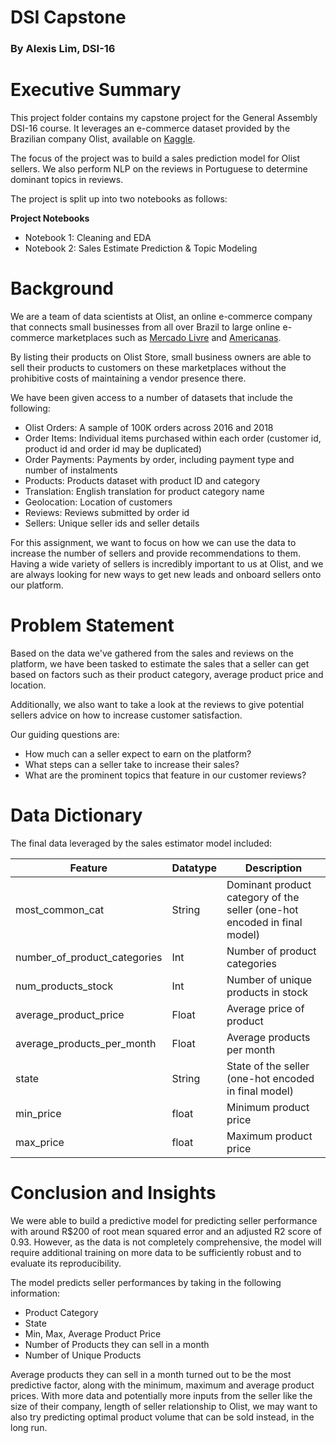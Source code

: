 # DSI Capstone

### By Alexis Lim, DSI-16

# Executive Summary

This project folder contains my capstone project for the General Assembly DSI-16 course. It leverages an e-commerce dataset provided by the Brazilian company Olist, available on [Kaggle](https://www.kaggle.com/olistbr/brazilian-ecommerce).

The focus of the project was to build a sales prediction model for Olist sellers. We also perform NLP on the reviews in Portuguese to determine dominant topics in reviews.

The project is split up into two notebooks as follows:

**Project Notebooks**
- Notebook 1: Cleaning and EDA
- Notebook 2: Sales Estimate Prediction & Topic Modeling

# Background

We are a team of data scientists at Olist, an online e-commerce company that connects small businesses from all over Brazil to large online e-commerce marketplaces such as [Mercado Livre](https://www.mercadolivre.com.br/) and [Americanas](https://www.americanas.com.br/).

By listing their products on Olist Store, small business owners are able to sell their products to customers on these marketplaces without the prohibitive costs of maintaining a vendor presence there.

We have been given access to a number of datasets that include the following:

- Olist Orders: A sample of 100K orders across 2016 and 2018
- Order Items: Individual items purchased within each order (customer id, product id and order id may be duplicated)
- Order Payments: Payments by order, including payment type and number of instalments
- Products: Products dataset with product ID and category
- Translation: English translation for product category name
- Geolocation: Location of customers
- Reviews: Reviews submitted by order id
- Sellers: Unique seller ids and seller details

For this assignment, we want to focus on how we can use the data to increase the number of sellers and provide recommendations to them. Having a wide variety of sellers is incredibly important to us at Olist, and we are always looking for new ways to get new leads and onboard sellers onto our platform.

# Problem Statement
Based on the data we've gathered from the sales and reviews on the platform, we have been tasked to estimate the sales that a seller can get based on factors such as their product category, average product price and location.

Additionally, we also want to take a look at the reviews to give potential sellers advice on how to increase customer satisfaction.

Our guiding questions are:
- How much can a seller expect to earn on the platform?
- What steps can a seller take to increase their sales?
- What are the prominent topics that feature in our customer reviews?

# Data Dictionary

The final data leveraged by the sales estimator model included:

|Feature|Datatype|Description|
|-------|--------|-----------|
|most_common_cat|String|Dominant product category of the seller (one-hot encoded in final model)|
|number_of_product_categories|Int|Number of product categories|
|num_products_stock|Int|Number of unique products in stock|
|average_product_price|Float|Average price of product|
|average_products_per_month|Float|Average products per month|
|state|String|State of the seller (one-hot encoded in final model)|
|min_price|float|Minimum product price
|max_price|float|Maximum product price|

# Conclusion and Insights

We were able to build a predictive model for predicting seller performance with around R$200 of root mean squared error and an adjusted R2 score of 0.93. However, as the data is not completely comprehensive, the model will require additional training on more data to be sufficiently robust and to evaluate its reproducibility.

The model predicts seller performances by taking in the following information:

- Product Category
- State
- Min, Max, Average Product Price
- Number of Products they can sell in a month
- Number of Unique Products

Average products they can sell in a month turned out to be the most predictive factor, along with the minimum, maximum and average product prices. With more data and potentially more inputs from the seller like the size of their company, length of seller relationship to Olist, we may want to also try predicting optimal product volume that can be sold instead, in the long run.
